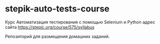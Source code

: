 # stepik-auto-tests-course
Курс Автоматизация тестирования c помощью Selenium и Python
адрес сайта https://stepic.org/course/575/syllabus

Репозиторий для размещения домашних заданий.

